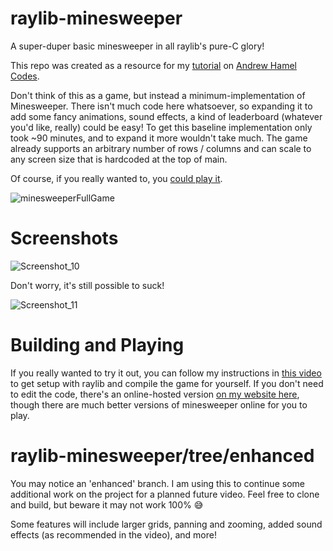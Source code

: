 # raylib-minesweeper
A super-duper basic minesweeper in all raylib's pure-C glory!

This repo was created as a resource for my [tutorial](https://www.youtube.com/watch?v=3-EYrPRdjp4) on [Andrew Hamel Codes](https://www.youtube.com/channel/UCETp9EybHuo0AM6tZMzdHxA).

Don't think of this as a game, but instead a minimum-implementation of Minesweeper. There isn't much code here whatsoever, so expanding it to add some fancy animations, sound effects, a kind of leaderboard (whatever you'd like, really) could be easy! To get this baseline implementation only took ~90 minutes, and to expand it more wouldn't take much. The game already supports an arbitrary number of rows / columns and can scale to any screen size that is hardcoded at the top of main.

Of course, if you really wanted to, you [could play it](https://andrewhamel.ca/games/minesweeper/).

![minesweeperFullGame](https://user-images.githubusercontent.com/46793311/179877832-33a80a96-ae4c-4aaf-9901-d94f985f84ff.gif)

# Screenshots
![Screenshot_10](https://user-images.githubusercontent.com/46793311/179877556-909b268c-b567-428e-92b6-60bb1bafc4c1.png)

Don't worry, it's still possible to suck!

![Screenshot_11](https://user-images.githubusercontent.com/46793311/179877569-17f5a47a-bc34-45ff-b71b-28e10c88b25c.png)

# Building and Playing
If you really wanted to try it out, you can follow my instructions in [this video](https://www.youtube.com/watch?v=-F6THkPkF2I&t=1307s) to get setup with raylib and compile the game for yourself. If you don't need to edit the code, there's an online-hosted version [on my website here](https://andrewhamel.ca/games/minesweeper/), though there are much better versions of minesweeper online for you to play.

# raylib-minesweeper/tree/enhanced
You may notice an 'enhanced' branch. I am using this to continue some additional work on the project for a planned future video. Feel free to clone and build, but beware it may not work 100% 😅

Some features will include larger grids, panning and zooming, added sound effects (as recommended in the video), and more!
